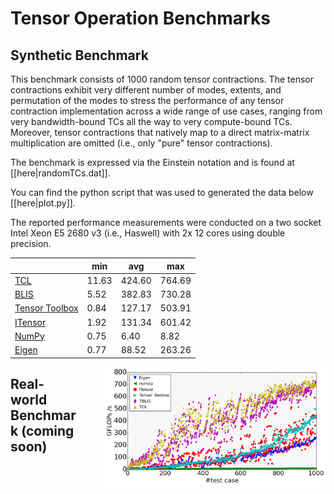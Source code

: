 # Tensor Operation Benchmarks

## Synthetic Benchmark

This benchmark consists of 1000 random tensor contractions. The tensor contractions exhibit very different number of modes, extents, and permutation of the modes to stress the performance of any tensor contraction implementation across a wide range of use cases, ranging from very bandwidth-bound TCs all the way to very compute-bound TCs.  Moreover, tensor contractions that natively map to a direct matrix-matrix multiplication are omitted (i.e., only "pure" tensor contractions).  

The benchmark is expressed via the Einstein notation and is found at [[here|randomTCs.dat]].

You can find the python script that was used to generated the data below [[here|plot.py]].

The reported performance measurements were conducted on a two socket Intel Xeon E5 2680 v3 (i.e., Haswell) with 2x 12 cores using double precision.

|               |min       |avg       |max     |
| ------------- | -------- | -------- | ------ |
|[TCL](https://github.com/springer13/tcl)            |11.63     |424.60    |764.69|
|[BLIS](https://github.com/flame/blis)          |5.52      |382.83    |730.28|
|[Tensor Toolbox](http://www.sandia.gov/~tgkolda/TensorToolbox) |0.84      |127.17    |503.91|
|[ITensor](http://itensor.org/)        |1.92      |131.34    |601.42|
|[NumPy](http://www.numpy.org/)          |0.75      |6.40      |8.82|
|[Eigen](http://eigen.tuxfamily.org)          |0.77      |88.52     |263.26|


<img src="data/randomTC.png" style="float:right; width:70%; margin-left: 40px;"/>


## Real-world Benchmark (coming soon)

